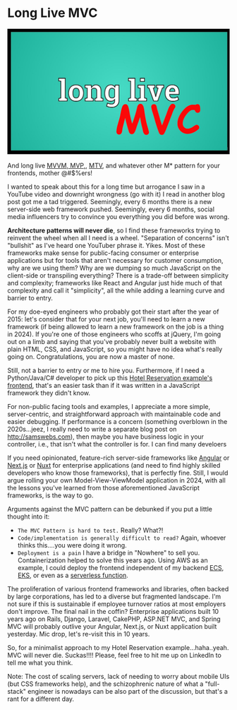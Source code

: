 # Long Live MVC

![MVC Header](./assets/images/long-live-mvc-header.png)

And long live [MVVM, MVP,](https://dev.to/ayushsoni1010/mvc-mvp-mvvm-mvvm-c-and-viper-architecture-patterns-1l3g), [MTV](https://vegibit.com/what-is-djangos-mtv-model-template-view-architecture/), and whatever other M* pattern for your frontends, mother @#$%ers!

I wanted to speak about this for a long time but arrogance I saw in a YouTube video and downright wrongness (go with it) I read in another blog post got me a tad triggered.  Seemingly, every 6 months there is a new server-side web framework pushed.  Seemingly, every 6 months, social media influencers try to convince you everything you did before was wrong.

**Architecture patterns will never die**, so I find these frameworks trying to reinvent the wheel when all I need is a wheel. "Separation of concerns" isn't "bullshit" as I've heard one YouTuber phrase it. Yikes.  Most of these frameworks make sense for public-facing consumer or enterprise applications but for tools that aren't necessary for customer consumption, why are we using them?  Why are we dumping so much JavaScript on the client-side or transpiling everything? There is a trade-off between simplicity and complexity; frameworks like React and Angular just hide much of that complexity and call it "simplicity", all the while adding a learning curve and barrier to entry.  

For my doe-eyed engineers who probably got their start after the year of 2015: let's consider that for your next job, you'll need to learn a new framework (if being allowed to learn a new framework on the job is a thing in 2024). If you're one of those engineers who scoffs at jQuery, I'm going out on a limb and saying that you've probably never built a website with plain HTML, CSS, and JavaScript, so you might have no idea what's really going on. Congratulations, you are now a master of none.  

Still, not a barrier to entry or me to hire you.  Furthermore, if I need a Python/Java/C# developer to pick up this [Hotel Reservation example's frontend](http://github.com/WillSams/mvc-expressjs-fastapi-hotel-reservation), that's an easier task than if it was written in a JavaScript framework they didn't know. 

For non-public facing tools and examples, I appreciate a more simple, server-centric, and straightforward approach with maintainable code and easier debugging. If performance is a concern (something overblown in the 2020s...jeez, I really need to write a separate blog post on http://samswebs.com), then maybe you have business logic in your controller, i.e., that isn't what the controller is for.  I can find many develoers

If you need opinionated, feature-rich server-side frameworks like [Angular](https://angular.io/) or [Next.js](https://nextjs.org/) or [Nuxt](https://nuxt.com/) for enterprise applications (and need to find highly skilled developers who know those frameworks), that is perfectly fine. Still, I would argue rolling your own Model-View-ViewModel application in 2024, with all the lessons you've learned from those aforementioned JavaScript frameworks, is the way to go.

Arguments against the MVC pattern can be debunked if you put a little thought into it:

- ```The MVC Pattern is hard to test.```  Really?  What?!
- ```Code/implementation is generally difficult to read?```  Again, whoever thinks this....you were doing it wrong.
- ```Deployment is a pain```  I have a bridge in "Nowhere" to sell you.  Containerization helped to solve this years ago.  Using AWS as an example, I could deploy the frontend independent of my backend [ECS](https://docs.aws.amazon.com/AmazonECS/latest/developerguide/create-container-image.html), [EKS](https://docs.aws.amazon.com/eks/latest/userguide/getting-started.html), or even as a [serverless function](https://docs.aws.amazon.com/lambda/latest/dg/images-create.html).

The proliferation of various frontend frameworks and libraries, often backed by large corporations, has led to a diverse but fragmented landscape. I'm not sure if this is sustainable if employee turnover ratios at most employers don't improve.  The final nail in the coffin?  Enterprise applications built 10 years ago on Rails, Django, Laravel, CakePHP, ASP.NET MVC, and Spring MVC will probably outlive your Angular, Next.js, or Nuxt application built yesterday.  Mic drop, let's re-visit this in 10 years.  

So, for a minimalist approach to my Hotel Reservation example...haha..yeah. MVC will never die. Suckas!!!!  Please, feel free to hit me up on LinkedIn to tell me what you think.

Note: The cost of scaling servers, lack of needing to worry about mobile UIs (but CSS frameworks help), and the schizophrenic nature of what a "full-stack" engineer is nowadays can be also part of the discussion, but that's a rant for a different day.


